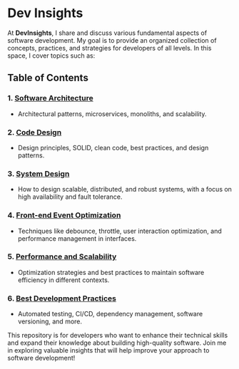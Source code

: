 # Dev Insights

At **DevInsights**, I share and discuss various fundamental aspects of software development. My goal is to provide an organized collection of concepts, practices, and strategies for developers of all levels. In this space, I cover topics such as:

## Table of Contents

### 1. [Software Architecture](software-architecture.md)
  - Architectural patterns, microservices, monoliths, and scalability.

### 2. [Code Design](code-design.md)
  - Design principles, SOLID, clean code, best practices, and design patterns.

### 3. [System Design](system-design.md)
  - How to design scalable, distributed, and robust systems, with a focus on high availability and fault tolerance.

### 4. [Front-end Event Optimization](front-end-event-optimization.md)
  - Techniques like debounce, throttle, user interaction optimization, and performance management in interfaces.

### 5. [Performance and Scalability](performance-and-scalability.md)
  - Optimization strategies and best practices to maintain software efficiency in different contexts.

### 6. [Best Development Practices](best-development-practices.md)
  - Automated testing, CI/CD, dependency management, software versioning, and more.

This repository is for developers who want to enhance their technical skills and expand their knowledge about building high-quality software. Join me in exploring valuable insights that will help improve your approach to software development!

